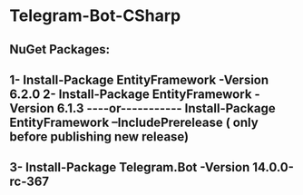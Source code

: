 # Telegram-Bot-CSharp


NuGet Packages:
----------------------------------------------------------------------
 1- Install-Package EntityFramework -Version 6.2.0
 2- Install-Package EntityFramework -Version 6.1.3
 ----or-----------
 Install-Package EntityFramework –IncludePrerelease ( only before publishing new release)
 ------------------------------------------------------------------------
 3- Install-Package Telegram.Bot -Version 14.0.0-rc-367
 ------------------------------------------------------------------------------
